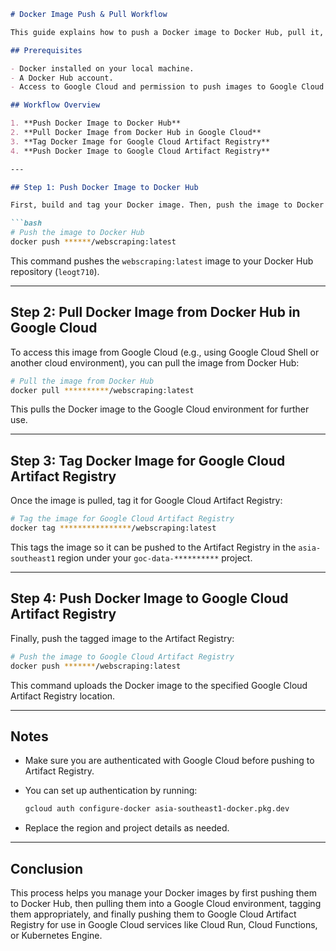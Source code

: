 
```markdown
# Docker Image Push & Pull Workflow

This guide explains how to push a Docker image to Docker Hub, pull it, tag it, and then push it to Google Cloud Artifact Registry.

## Prerequisites

- Docker installed on your local machine.
- A Docker Hub account.
- Access to Google Cloud and permission to push images to Google Cloud Artifact Registry.

## Workflow Overview

1. **Push Docker Image to Docker Hub**
2. **Pull Docker Image from Docker Hub in Google Cloud**
3. **Tag Docker Image for Google Cloud Artifact Registry**
4. **Push Docker Image to Google Cloud Artifact Registry**

---

## Step 1: Push Docker Image to Docker Hub

First, build and tag your Docker image. Then, push the image to Docker Hub:

```bash
# Push the image to Docker Hub
docker push ******/webscraping:latest
```

This command pushes the `webscraping:latest` image to your Docker Hub repository (`leogt710`).

---

## Step 2: Pull Docker Image from Docker Hub in Google Cloud

To access this image from Google Cloud (e.g., using Google Cloud Shell or another cloud environment), you can pull the image from Docker Hub:

```bash
# Pull the image from Docker Hub
docker pull **********/webscraping:latest
```

This pulls the Docker image to the Google Cloud environment for further use.

---

## Step 3: Tag Docker Image for Google Cloud Artifact Registry

Once the image is pulled, tag it for Google Cloud Artifact Registry:

```bash
# Tag the image for Google Cloud Artifact Registry
docker tag ****************/webscraping:latest
```

This tags the image so it can be pushed to the Artifact Registry in the `asia-southeast1` region under your `goc-data-**********` project.

---

## Step 4: Push Docker Image to Google Cloud Artifact Registry

Finally, push the tagged image to the Artifact Registry:

```bash
# Push the image to Google Cloud Artifact Registry
docker push *******/webscraping:latest
```

This command uploads the Docker image to the specified Google Cloud Artifact Registry location.

---

## Notes

- Make sure you are authenticated with Google Cloud before pushing to Artifact Registry.
- You can set up authentication by running:

  ```bash
  gcloud auth configure-docker asia-southeast1-docker.pkg.dev
  ```

- Replace the region and project details as needed.

---

## Conclusion

This process helps you manage your Docker images by first pushing them to Docker Hub, then pulling them into a Google Cloud environment, tagging them appropriately, and finally pushing them to Google Cloud Artifact Registry for use in Google Cloud services like Cloud Run, Cloud Functions, or Kubernetes Engine.
```



